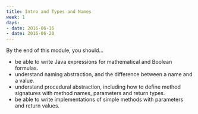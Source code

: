 ```yaml
---
title: Intro and Types and Names
week: 1
days:
- date: 2016-06-16
- date: 2016-06-20
---
```

By the end of this module, you should...
<UL>
<LI>be able to write Java expressions for mathematical and Boolean formulas.</LI>
<LI>understand naming abstraction, and the difference between a name and a value.</LI>
<LI>understand procedural abstraction, including how to define method signatures with method names, parameters and return types.</LI>
<LI>be able to write implementations of simple methods with parameters and return values.</LI>
</UL>